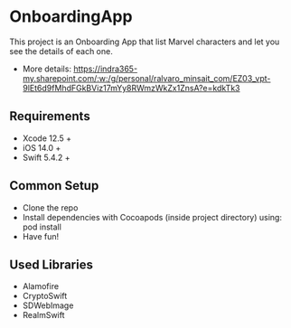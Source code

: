 # OnboardingApp

This project is an Onboarding App that list Marvel characters and let you see the details of each one.

- More details:
https://indra365-my.sharepoint.com/:w:/g/personal/ralvaro_minsait_com/EZ03_vpt-9lEt6d9fMhdFGkBViz17mYy8RWmzWkZx1ZnsA?e=kdkTk3

## Requirements
- Xcode 12.5 +
- iOS 14.0 +
- Swift 5.4.2 +


## Common Setup
- Clone the repo
- Install dependencies with Cocoapods (inside project directory) using: pod install
- Have fun!


## Used Libraries
- Alamofire
- CryptoSwift
- SDWebImage
- RealmSwift

